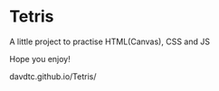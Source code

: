 # Tetris

A little project to practise HTML(Canvas), CSS and JS

Hope you enjoy!

davdtc.github.io/Tetris/

